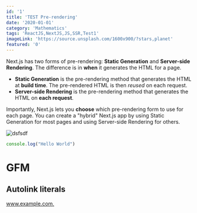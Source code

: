 ```yaml
---
id: '1'
title: 'TEST Pre-rendering'
date: '2020-01-01'
category: 'Mathematics'
tags: 'ReactJS,NextJS,JS,SSR,Test1'
imageLink: 'https://source.unsplash.com/1600x900/?stars,planet'
featured: '0'
---
```


Next.js has two forms of pre-rendering: **Static Generation** and **Server-side Rendering**. The difference is in **when** it generates the HTML for a page.

- **Static Generation** is the pre-rendering method that generates the HTML at **build time**. The pre-rendered HTML is then _reused_ on each request.
- **Server-side Rendering** is the pre-rendering method that generates the HTML on **each request**.

Importantly, Next.js lets you **choose** which pre-rendering form to use for each page. You can create a "hybrid" Next.js app by using Static Generation for most pages and using Server-side Rendering for others. 

![dsfsdf](https://images.unsplash.com/photo-1633298151917-c2e858ff349b?ixid=MnwxMjA3fDB8MHxwaG90by1wYWdlfHx8fGVufDB8fHx8&ixlib=rb-1.2.1&auto=format&fit=crop&w=387&q=80)


```js
console.log("Hello World")
```

# GFM

## Autolink literals

[www.example.com, ](https://example.com)

